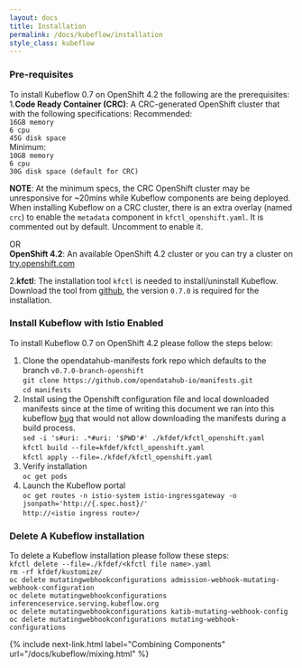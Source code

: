 ```yaml
---
layout: docs
title: Installation
permalink: /docs/kubeflow/installation
style_class: kubeflow
---
```


### Pre-requisites
To install Kubeflow 0.7 on OpenShift 4.2 the following are the prerequisites:  
1.**Code Ready Container (CRC)**:  A CRC-generated OpenShift cluster that with the following specifications:        Recommended:  
    `16GB memory`    
    `6 cpu`   
    `45G disk space`    
Minimum:  
    `10GB memory`    
    `6 cpu`    
    `30G disk space (default for CRC)`  
       
   **NOTE**: At the minimum specs, the CRC OpenShift cluster may be unresponsive for ~20mins while Kubeflow components are being deployed.  
   When installing Kubeflow on a CRC cluster, there is an extra overlay (named `crc`) to enable the `metadata` component in `kfctl_openshift.yaml`.  It is commented out by default.  Uncomment to enable it.   

  OR  
   **OpenShift 4.2**: An available OpenShift 4.2 cluster or you can try a cluster on [try.openshift.com](https://try.openshift.com)  
     
2.**kfctl**: The installation tool `kfctl` is needed to install/uninstall Kubeflow. Download the tool from [github](https://github.com/kubeflow/kubeflow/releases/), the version `0.7.0` is required for the installation.


### Install Kubeflow with Istio Enabled

To install Kubeflow 0.7 on OpenShift 4.2 please follow the steps below:  
1. Clone the opendatahub-manifests fork repo which defaults to the branch `v0.7.0-branch-openshift`  
    `git clone https://github.com/opendatahub-io/manifests.git`   
    `cd manifests`
2. Install using the Openshift configuration file and local downloaded manifests since at the time of writing this document we ran into this kubeflow [bug](https://github.com/kubeflow/kubeflow/issues/4678) that would not allow downloading the manifests during a build process.  
    `sed -i 's#uri: .*#uri: '$PWD'#' ./kfdef/kfctl_openshift.yaml`  
     `kfctl build --file=kfdef/kfctl_openshift.yaml`  
     `kfctl apply --file=./kfdef/kfctl_openshift.yaml`  
3. Verify installation   
    `oc get pods`
4. Launch the Kubeflow portal  
    `oc get routes -n istio-system istio-ingressgateway -o jsonpath='http://{.spec.host}/'`  
    `http://<istio ingress route>/`  

### Delete A Kubeflow installation
To delete a Kubeflow installation please follow these steps:  
`kfctl delete --file=./kfdef/<kfctl file name>.yaml`  
`rm -rf kfdef/kustomize/`  
`oc delete mutatingwebhookconfigurations admission-webhook-mutating-webhook-configuration`  
`oc delete mutatingwebhookconfigurations inferenceservice.serving.kubeflow.org`  
`oc delete mutatingwebhookconfigurations katib-mutating-webhook-config`  
`oc delete mutatingwebhookconfigurations mutating-webhook-configurations`  

{% include next-link.html label="Combining Components" url="/docs/kubeflow/mixing.html" %}
